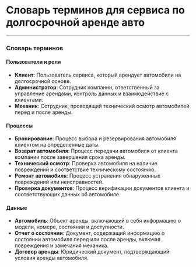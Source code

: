 
# Словарь терминов для сервиса по долгосрочной аренде авто

---

### **Словарь терминов**

#### **Пользователи и роли**  
- **Клиент**: Пользователь сервиса, который арендует автомобили на долгосрочной основе.  
- **Администратор**: Сотрудник компании, ответственный за управление арендами, контроль данных и взаимодействие с клиентами.  
- **Механик**: Сотрудник, проводящий технический осмотр автомобилей перед и после аренды.  

#### **Процессы**  
- **Бронирование**: Процесс выбора и резервирования автомобиля клиентом на определенные даты.  
- **Возврат автомобиля**: Процесс передачи автомобиля от клиента компании после завершения срока аренды.  
- **Технический осмотр**: Проверка автомобиля на наличие повреждений и соответствие техническому состоянию.  
- **Ремонт автомобиля**: Процесс устранения обнаруженных повреждений или неисправностей.  
- **Проверка документов**: Процесс верификации документов клиента и соответствующих данных об автомобиле.  


#### **Данные**  
- **Автомобиль**: Объект аренды, включающий в себя информацию о модели, номере, состоянии и доступности.  
- **Отчет о состоянии**: Документ, содержащий информацию о состоянии автомобиля перед или после аренды, включая повреждения и замечания механика.  
- **Договор аренды**: Юридический документ, подтверждающий условия аренды автомобиля.  




